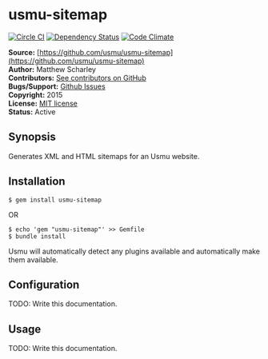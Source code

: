 # usmu-sitemap

[![Circle CI](https://circleci.com/gh/usmu/usmu-sitemap/tree/master.svg?style=svg)](https://circleci.com/gh/usmu/usmu-sitemap/tree/master)
[![Dependency Status](https://gemnasium.com/usmu/usmu-sitemap.svg)](https://gemnasium.com/usmu/usmu-sitemap)
[![Code Climate](https://codeclimate.com/github/usmu/usmu-sitemap/badges/gpa.svg)](https://codeclimate.com/github/usmu/usmu-sitemap)

**Source:** [https://github.com/usmu/usmu-sitemap](https://github.com/usmu/usmu-sitemap)  
**Author:** Matthew Scharley  
**Contributors:** [See contributors on GitHub][gh-contrib]  
**Bugs/Support:** [Github Issues][gh-issues]  
**Copyright:** 2015  
**License:** [MIT license][license]  
**Status:** Active

## Synopsis

Generates XML and HTML sitemaps for an Usmu website.

## Installation

    $ gem install usmu-sitemap

OR

    $ echo 'gem "usmu-sitemap"' >> Gemfile
    $ bundle install

Usmu will automatically detect any plugins available and automatically make them available.

## Configuration

TODO: Write this documentation.

## Usage

TODO: Write this documentation.

  [gh-contrib]: https://github.com/usmu/usmu-sitemap/graphs/contributors
  [gh-issues]: https://github.com/usmu/usmu-sitemap/issues
  [license]: https://github.com/usmu/usmu-sitemap/blob/master/LICENSE.md
  [usmu]: https://github.com/usmu/usmu
